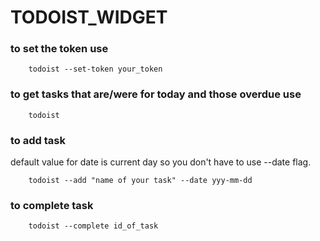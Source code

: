 # TODOIST_WIDGET 

### to set the token use 
```
    todoist --set-token your_token
```

### to get tasks that are/were for today and those overdue use
``` 
    todoist 
```

### to add task
default value for date is current day so you don't have to use --date flag.
``` 
    todoist --add "name of your task" --date yyy-mm-dd
```

### to complete task 
```
    todoist --complete id_of_task
```